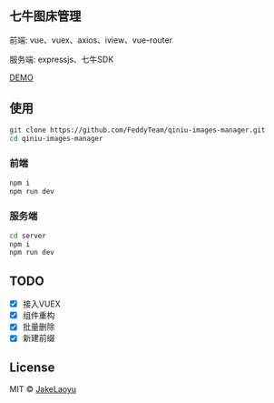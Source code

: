 ## 七牛图床管理

前端: vue、vuex、axios、iview、vue-router

服务端: expressjs、七牛SDK

[DEMO](http://qim.jakeyu.top)

## 使用

```sh
git clone https://github.com/FeddyTeam/qiniu-images-manager.git
cd qiniu-images-manager
```

### 前端

```sh
npm i
npm run dev
```

### 服务端

```sh
cd server
npm i
npm run dev
```

## TODO

- [x] 接入VUEX
- [x] 组件重构
- [x] 批量删除
- [x] 新建前缀

## License
MIT © [JakeLaoyu](https://github.com/JakeLaoyu)
